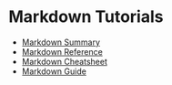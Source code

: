 # Markdown Tutorials

* [Markdown Summary](https://dev.to/kazz/boost-your-productivity-using-markdown-1be)
* [Markdown Reference](https://www.data-blogger.com/2017/11/24/markdown-reference/)
* [Markdown Cheatsheet](https://github.com/adam-p/markdown-here/wiki/Markdown-Cheatsheet)
* [Markdown Guide](https://www.markdownguide.org)
